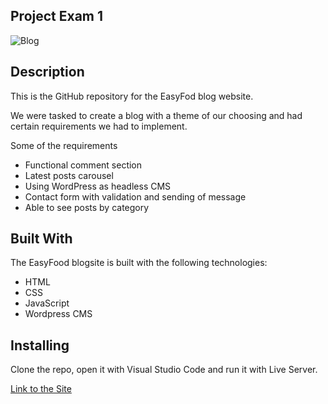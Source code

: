 ## Project Exam 1

![Blog](https://github.com/Noroff-FEU-Assignments/project-exam-1-NadineBenowska/assets/94540179/98ad1960-9a92-4527-afbe-f088bcb56986)


## Description

This is the GitHub repository for the EasyFod blog website. 

We were tasked to create a blog with a theme of our choosing and had certain requirements we had to implement.

Some of the requirements

- Functional comment section
- Latest posts carousel
- Using WordPress as headless CMS
- Contact form with validation and sending of message
- Able to see posts by category

## Built With

The EasyFood blogsite is built with the following technologies:

- HTML
- CSS
- JavaScript
- Wordpress CMS

## Installing

Clone the repo, open it with Visual Studio Code and run it with Live Server.

[Link to the Site](https://easyfood-nadine-benowska-project-exam.netlify.app/)  


